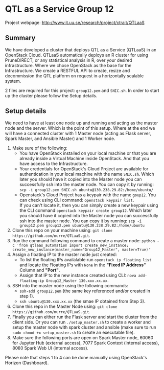 # QTL as a Service Group 12

Project webpage: http://www.it.uu.se/research/project/ctrait/QTLaaS

## Summary
We have developed a cluster that deploys QTL as a Service (QTLaaS) in an OpenStack Cloud. QTLaaS automatically deploys an R cluster for using PruneDIRECT, or any statistical analysis in R, over your desired infrastructure. Where we chose OpenStack as the base for the Infrastructure.
We create a RESTFUL API to create, resize and decommission the QTL platform on request in a horizontally scalable system. 

2 files are required for this project: `group12.pem` and `SNIC.sh`.
In order to start up the cluster please follow the Setup details.

## Setup details
We need to have at least one node up and running and acting as the master node and the server. Which is the point of this setup. Where at the end we will have a connected cluster with 1 Master node (acting as Flask server, Spark Master, and Ansible Master) and 1 Worker node.
1. Make sure of the following:
    * You have OpenStack installed on your local machine or that you are already inside a Virtual Machine inside OpenStack. And that you have access to the Infrastructure.
    * Your credentials for OpenStack's Cloud Project are available for authentication in your local machine with the name `SNIC.sh`.
    Which later you should have it copied into the Master node you can successfully ssh into the master node. You can copy it by running: `scp -i group12.pem SNIC.sh ubuntu@130.238.29.82:/home/ubuntu/`
    * Openstack's Cloud Project has a keypair with the name `goup12`. You can check using CLI command: `openstack keypair list`.  
    If you can't locate it, then you can simply create a new keypair using the CLI command `openstack keypair create group12`.
    Which later you should have it copied into the Master node you can successfully ssh into the master node. You can copy it by running: `scp -i group12.pem group12.pem ubuntu@130.238.29.82:/home/ubuntu`
2. Clone this repo on your machine using: 
    `git clone https://github.com/nurre/QTLaaS.git`.
3. Run the command following command to create a master node: 
    `python -c 'from qtlaas_automation import create_new_instance; create_new_instance(master_name="Group12_Master", master=True)'`
4. Assign a floating IP to the master node just created:
    * To list the floating IPs availalable run `openstack ip floating list` and locate the Floating IPs with `None` in the **"Fixed IP Address"** Column and **"Port"**.
    * Assign that IP to the new instance created using CLI:
        `nova add-floating-ip Group12_Master 130.xxx.xx.xx`.
5. SSH into the master node using the following commands:
    * `ssh-add group12.pem` (the same key referenced and/or created in step 1).
    * `ssh ubuntu@130.xxx.xx.xx` (the smae IP obtained from Step 3).
6. Clone this repo in the Master Node using:
    `git clone https://github.com/nurre/QTLaaS.git`.
7. Finally you can either run the Flask server and start the cluster from the client side. Or you can run `./setup_master.sh` to create a worker and setup the master node with spark cluster and ansible (make sure to run `sudo chmod +x setup_master.sh` to  create an executable file).
10. Make sure the following ports are open on Spark Master node, 60060 for Jupyter Hub (external access), 7077 Spark Context (internal access), 8080 Spark Web UI (internal access).

Please note that steps 1 to 4 can be done manually using OpenStack's Horizon (Dashboard).
